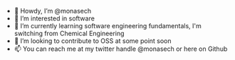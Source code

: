 - 👋 Howdy, I’m @monasech
- 👀 I’m interested in software
- 🌱 I’m currently learning software engineering fundamentals, I'm switching from Chemical Engineering
- 💞️ I’m looking to contribute to OSS at some point soon
- 📫 You can reach me at my twitter handle @monasech or here on Github

<!---
monasech/monasech is a ✨ special ✨ repository because its `README.md` (this file) appears on your GitHub profile.
You can click the Preview link to take a look at your changes.
--->
